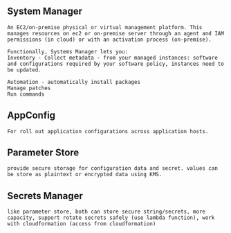 ## System Manager
    An EC2/on-premise physical or virtual management platform. This manages resources on ec2 or on-premise server through an agent and IAM permissions (in cloud) or with an activation process (on-premise).

    Functionally, Systems Manager lets you:
    Inventory - Collect metadata - from your managed instances: software and configurations required by your software policy, instances need to be updated.

    Automation - automatically install packages
    Manage patches
    Run commands

## AppConfig
    For roll out application configurations across application hosts.

## Parameter Store 
    provide secure storage for configuration data and secret. values can be store as plaintext or encrypted data using KMS. 

## Secrets Manager
    like parameter store, both can store secure string/secrets, more capacity, support rotate secrets safely (use lambda function), work with cloudformation (access from cloudformation)

